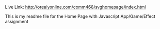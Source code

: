 Live Link: http://orealyonline.com/comm468/svghomepage/index.html

This is my readme file for the Home Page with Javascript App/Game/Effect assignment
